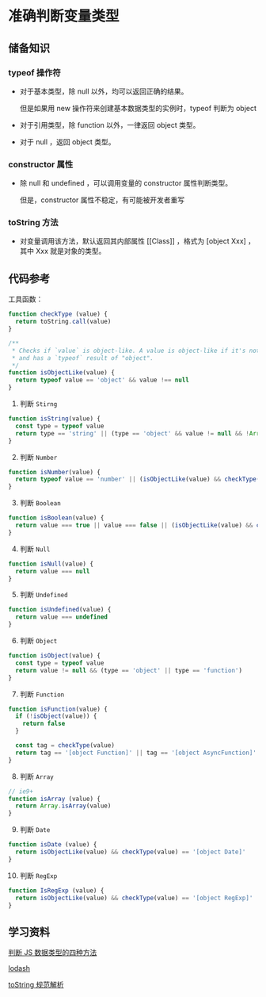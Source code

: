 # 准确判断变量类型

## 储备知识

### typeof 操作符

- 对于基本类型，除 null 以外，均可以返回正确的结果。

    但是如果用 new 操作符来创建基本数据类型的实例时，typeof 判断为 object

- 对于引用类型，除 function 以外，一律返回 object 类型。

- 对于 null ，返回 object 类型。

### constructor 属性

- 除 null 和 undefined ，可以调用变量的 constructor 属性判断类型。

    但是，constructor 属性不稳定，有可能被开发者重写

### toString 方法

- 对变量调用该方法，默认返回其内部属性 [[Class]] ，格式为 [object Xxx] ，其中 Xxx 就是对象的类型。

## 代码参考

工具函数：

```javascript
function checkType (value) {
  return toString.call(value)
}

/**
 * Checks if `value` is object-like. A value is object-like if it's not `null`
 * and has a `typeof` result of "object".
 */
function isObjectLike(value) {
  return typeof value == 'object' && value !== null
}
```

1. 判断 `Stirng`

```javascript
function isString(value) {
  const type = typeof value
  return type == 'string' || (type == 'object' && value != null && !Array.isArray(value) && checkType(value) == '[object String]')
}
```

2. 判断 `Number`

```javascript
function isNumber(value) {
  return typeof value == 'number' || (isObjectLike(value) && checkType(value) == '[object Number]')
}
```

3. 判断 `Boolean`

```javascript
function isBoolean(value) {
  return value === true || value === false || (isObjectLike(value) && checkType(value) == '[object Boolean]')
}
```

4. 判断 `Null`

```javascript
function isNull(value) {
  return value === null
}
```

5. 判断 `Undefined`

```javascript
function isUndefined(value) {
  return value === undefined
}
```

6. 判断 `Object`

```javascript
function isObject(value) {
  const type = typeof value
  return value != null && (type == 'object' || type == 'function')
}
```

7. 判断 `Function`

```javascript
function isFunction(value) {
  if (!isObject(value)) {
    return false
  }

  const tag = checkType(value)
  return tag == '[object Function]' || tag == '[object AsyncFunction]' || tag == '[object GeneratorFunction]' || tag == '[object Proxy]'
}
```

8. 判断 `Array`

```javascript
// ie9+
function isArray (value) {
  return Array.isArray(value)
}
```

9. 判断 `Date`

```javascript
function isDate (value) {
  return isObjectLike(value) && checkType(value) == '[object Date]'
}
```

10. 判断 `RegExp`

```javascript
function IsRegExp (value) {
  return isObjectLike(value) && checkType(value) == '[object RegExp]'
}
```

## 学习资料

[判断 JS 数据类型的四种方法](http://www.cnblogs.com/onepixel/p/5126046.html)

[lodash](https://github.com/lodash/lodash)

[toString 规范解析](https://segmentfault.com/a/1190000009407558)
